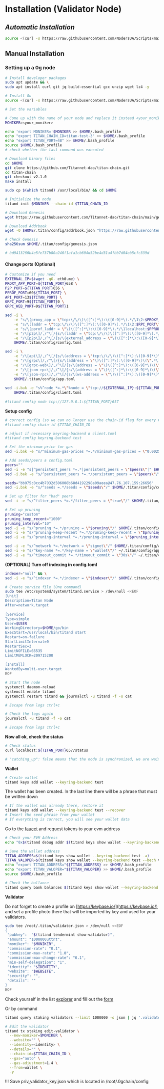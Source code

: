 # Installation (Validator Node)

## _**Automatic Installation**_

```bash
source <(curl -s https://raw.githubusercontent.com/NodersUA/Scripts/main/titan)
```

## **Manual Installation**

### Setting up a 0g node

```bash
# Install developer packages
sudo apt update && \
sudo apt install curl git jq build-essential gcc unzip wget lz4 -y
```

```bash
# Install Go
source <(curl -s https://raw.githubusercontent.com/NodersUA/Scripts/main/system/go)
```

```bash
# Set the variables

# Come up with the name of your node and replace it instead <your_moniker>
MONIKER=<your_moniker>

echo 'export MONIKER='$MONIKER >> $HOME/.bash_profile
echo "export TITAN_CHAIN_ID=titan-test-3" >> $HOME/.bash_profile
echo "export TITAN_PORT=48" >> $HOME/.bash_profile
source $HOME/.bash_profile
# check whether the last command was executed
```

```bash
# Download binary files
cd $HOME
git clone https://github.com/Titannet-dao/titan-chain.git
cd titan-chain
git checkout v2.1.0
make install

sudo cp $(which titand) /usr/local/bin/ && cd $HOME
```

```bash
# Initialize the node
titand init $MONIKER --chain-id $TITAN_CHAIN_ID
```

```bash
# Download Genesis
wget https://raw.githubusercontent.com/Titannet-dao/titan-chain/main/genesis/genesis.json -O $HOME/.titan/config/genesis.json

# Download Addrbook
wget -O $HOME/.titan/config/addrbook.json "https://raw.githubusercontent.com/111STAVR111/props/main/Titan/addrbook.json"

# Check Genesis
sha256sum $HOME/.titan/config/genesis.json

# bd9413266b4e5fe737b80a246f1afa1cb604d52be4d31a4fbb7d04eb5cfc339d
```

#### Change ports (Optional)

```bash
# Customize if you need
EXTERNAL_IP=$(wget -qO- eth0.me) \
PROXY_APP_PORT=${TITAN_PORT}658 \
P2P_PORT=${TITAN_PORT}656 \
PPROF_PORT=60${TITAN_PORT} \
API_PORT=13${TITAN_PORT} \
GRPC_PORT=9${TITAN_PORT}0 \
GRPC_WEB_PORT=9${TITAN_PORT}1
```

```bash
sed -i \
    -e "s/\(proxy_app = \"tcp:\/\/\)\([^:]*\):\([0-9]*\).*/\1\2:$PROXY_APP_PORT\"/" \
    -e "s/\(laddr = \"tcp:\/\/\)\([^:]*\):\([0-9]*\).*/\1\2:$RPC_PORT\"/" \
    -e "s/\(pprof_laddr = \"\)\([^:]*\):\([0-9]*\).*/\1localhost:$PPROF_PORT\"/" \
    -e "/\[p2p\]/,/^\[/{s/\(laddr = \"tcp:\/\/\)\([^:]*\):\([0-9]*\).*/\1\2:$P2P_PORT\"/}" \
    -e "/\[p2p\]/,/^\[/{s/\(external_address = \"\)\([^:]*\):\([0-9]*\).*/\1${EXTERNAL_IP}:$P2P_PORT\"/; t; s/\(external_address = \"\).*/\1${EXTERNAL_IP}:$P2P_PORT\"/}" \
    $HOME/.titan/config/config.toml

sed -i \
    -e "/\[api\]/,/^\[/{s/\(address = \"tcp:\/\/\)\([^:]*\):\([0-9]*\)\(\".*\)/\1\2:$API_PORT\4/}" \
    -e "/\[grpc\]/,/^\[/{s/\(address = \"\)\([^:]*\):\([0-9]*\)\(\".*\)/\1\2:$GRPC_PORT\4/}" \
    -e "/\[grpc-web\]/,/^\[/{s/\(address = \"\)\([^:]*\):\([0-9]*\)\(\".*\)/\1\2:$GRPC_WEB_PORT\4/}" \
    -e "/\[json-rpc\]/,/^\[/{s/\(address = \"\)\([^:]*\):\([0-9]*\)\(\".*\)/\1\2:8${TITAN_PORT}5\4/}" \
    -e "/\[json-rpc\]/,/^\[/{s/\(ws-address = \"\)\([^:]*\):\([0-9]*\)\(\".*\)/\1\2:8${TITAN_PORT}6\4/}" \
    $HOME/.titan/config/app.toml
    
sed -i.bak -e "s%^node *=.*\"%node = \"tcp://${EXTERNAL_IP}:${TITAN_PORT}657\"%" \
    $HOME/.titan/config/client.toml
    
#titand config node tcp://127.0.0.1:${TITAN_PORT}657
```

**Setup config**

```bash
# correct config (so we can no longer use the chain-id flag for every CLI command in client.toml)
#titand config chain-id $TITAN_CHAIN_ID

# adjust if necessary keyring-backend в client.toml 
#titand config keyring-backend test

# Set the minimum price for gas
sed -i.bak -e "s/^minimum-gas-prices *=.*/minimum-gas-prices = \"0.0025uttnt\"/" ~/.titan/config/app.toml

# Add seeds/peers в config.toml
peers=""
sed -i -e "s|^persistent_peers *=.*|persistent_peers = \"$peers\"|" $HOME/.titan/config/config.toml
sed -i.bak -e "s/^persistent_peers *=.*/persistent_peers = \"$peers\"/" $HOME/.titan/config/config.toml

seeds="bb075c8cc4b7032d506008b68d4192298a09aeea@47.76.107.159:26656"
sed -i.bak -e "s/^seeds =.*/seeds = \"$seeds\"/" $HOME/.titan/config/config.toml

# Set up filter for "bad" peers
sed -i -e "s/^filter_peers *=.*/filter_peers = \"true\"/" $HOME/.titan/config/config.toml

# Set up pruning
pruning="custom"
pruning_keep_recent="1000"
pruning_interval="10"
sed -i -e "s/^pruning *=.*/pruning = \"$pruning\"/" $HOME/.titan/config/app.toml
sed -i -e "s/^pruning-keep-recent *=.*/pruning-keep-recent = \"$pruning_keep_recent\"/" $HOME/.titan/config/app.toml
sed -i -e "s/^pruning-interval *=.*/pruning-interval = \"$pruning_interval\"/" $HOME/.titan/config/app.toml

sed -i -e "s/^network *=.*/network = \"signet\"/" $HOME/.titan/config/app.toml
sed -i -e "s/^key-name *=.*/key-name = \"wallet\"/" ~/.titan/config/app.toml
sed -i -e "s/^timeout_commit *=.*/timeout_commit = \"30s\"/" ~/.titan/config/config.toml
```

**(OPTIONAL) Turn off indexing in config.toml**

```bash
indexer="null" && \
sed -i -e "s/^indexer *=.*/indexer = \"$indexer\"/" $HOME/.titan/config/config.toml
```

```bash
# Create service file (One command)
sudo tee /etc/systemd/system/titand.service > /dev/null <<EOF
[Unit]
Description=Titan Node
After=network.target
 
[Service]
Type=simple
User=$USER
WorkingDirectory=$HOME/go/bin
ExecStart=/usr/local/bin/titand start
Restart=on-failure
StartLimitInterval=0
RestartSec=3
LimitNOFILE=65535
LimitMEMLOCK=209715200
 
[Install]
WantedBy=multi-user.target
EOF
```

```bash
# Start the node
systemctl daemon-reload
systemctl enable titand
systemctl restart titand && journalctl -u titand -f -o cat

# Escape from logs ctrl+c
```

```bash
# Check the logs again
journalctl -u titand -f -o cat

# Escape from logs ctrl+c
```

**Now all ok, check the status**

```bash
# Check status
curl localhost:${TITAN_PORT}657/status

# "catching_up": false means that the node is synchronized, we are waiting for complete synchronization
```

**Wallet**

```bash
# Create wallet
titand keys add wallet --keyring-backend test
```

The wallet has been created. In the last line there will be a phrase that must be written down

```bash
# If the wallet was already there, restore it
titand keys add wallet --keyring-backend test --recover
# Insert the seed phrase from your wallet
# If everything is correct, you will see your wallet data
```

Go to the [faucet](https://faucet.0g.ai/) and request tokens to your evm address

```bash
# Check your EVM Address
echo "0x$(titand debug addr $(titand keys show wallet --keyring-backend test -a) | grep hex | awk '{print $3}')"
```

```bash
# Save the wallet address
TITAN_ADDRESS=$(titand keys show wallet --keyring-backend test -a)
TITAN_VALOPER=$(titand keys show wallet --keyring-backend test --bech val -a)
echo "export TITAN_ADDRESS="${TITAN_ADDRESS} >> $HOME/.bash_profile
echo "export TITAN_VALOPER="${TITAN_VALOPER} >> $HOME/.bash_profile
source $HOME/.bash_profile
```

```bash
# Check the ballance
titand query bank balances $(titand keys show wallet --keyring-backend test -a)
```

**Validator**

Do not forget to create a profile on [https://keybase.io/](https://keybase.io/) and set a profile photo there that will be imported by key and used for your validators.

```bash
sudo tee /root/.titan/validator.json > /dev/null <<EOF
{
 "pubkey":  "$(titand tendermint show-validator)",
 "amount": "1000000uttnt",
 "moniker": "$MONIKER",
 "commission-rate": "0.1",
 "commission-max-rate": "1.0",
 "commission-max-change-rate": "0.1",
 "min-self-delegation": "1",
 "identity": "$IDENTITY",
 "website": "$WEBSITE",
 "security": "",
 "details": ""
}
EOF
```

Check yourself in the list [explorer](https://chainscan-newton.0g.ai/) and fill out the [form](https://docs.google.com/forms/d/e/1FAIpQLScsa1lpn43F7XAydVlKK\_ItLGOkuz2fBmQaZjecDn76kysQsw/viewform?ts=6617a343)

Or by command

```bash
titand query staking validators --limit 1000000 -o json | jq '.validators[] | select(.description.moniker=="$MONIKER")' | jq
```

```bash
# Edit the validator
titand tx staking edit-validator \
  --new-moniker=$MONIKER \
  --website="" \
  --identity=<identity> \
  --details="" \
  --chain-id=$TITAN_CHAIN_ID \
  --gas="auto" \
  --gas-adjustment=1.4 \
  --from=wallet \
  -y
```

!!! Save priv\_validator\_key.json which is located in /root/.0gchain/config
